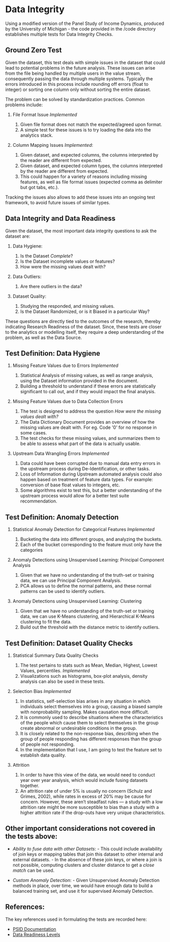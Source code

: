 # Data Integrity

Using a modified version of the Panel Study of Income Dynamics, produced by the University of Michigan - the code provided in the /code directory establishes multiple tests for Data Integrity Checks.


## Ground Zero Test

Given the dataset, this test deals with simple issues in the dataset that could lead to potential problems in the future analysis. These issues can arise from the file being handled by multiple users in the value stream, consequently passing the data through multiple systems. Typically the errors introduced in this process include rounding off errors (float to integer) or sorting one column only without sorting the entire dataset.

The problem can be solved by standardization practices. Common problems include:


1. File Format Issue _Implemented_
    1. Given file format does not match the expected/agreed upon format.
    2. A simple test for these issues is to try loading the data into the analytics stack.

2. Column Mapping Issues _Implemented_:
    1. Given dataset, and expected columns, the columns interpreted by the reader are different from expected.
    2. Given dataset, and expected column types, the columns interpreted by the reader are different from expected.
    3. This could happen for a variety of reasons including missing features, as well as file format issues (expected comma as delimiter but got tabs, etc.).


Tracking the issues also allows to add these issues into an ongoing test framework, to avoid future issues of similar types.


## Data Integrity and Data Readiness

Given the dataset, the most important data integrity questions to ask the dataset are:

1. Data Hygiene:
    1. Is the Dataset _Complete_?
    2. Is the Dataset incomplete values or features?
    3. How were the missing values dealt with?

2. Data Outliers:
    1. Are there outliers in the data?

3. Dataset Quality:
    1. Studying the responded, and missing values. 
    2. Is the Dataset Randomized, or is it Biased in a particular Way?

These questions are directly tied to the outcomes of the research, thereby indicating Research Readiness of the dataset. Since, these tests are closer to the analytics or modelling itself, they require a deep understanding of the problem, as well as the Data Source.


## Test Definition: Data Hygiene

1. Missing Feature Values due to Errors _Implemented_
    1. Statistical Analysis of missing values, as well as range analysis, using the Dataset information provided in the document.
    2. Building a threshold to understand if these errors are statistically significant to call out, and if they would impact the final analysis.

2. Missing Feature Values due to Data Collection Errors 
    1. The test is designed to address the question _How were the missing values dealt with?_
    2. The Data Dictionary Document provides an overview of how the missing values are dealt with. For eg. Code '0' for no response in some cases.
    3. The test checks for these missing values, and summarizes them to be able to assess what part of the data is actually usable.

3. Upstream Data Wrangling Errors _Implemented_
    1. Data could have been corrupted due to manual data entry errors in the upstream process during De-Identification, or other tasks.
    2. Loss of Information during Upstream automated analysis could also happen based on treatment of feature data types. For example: conversion of base float values to integers, etc.
    3. Some algorithms exist to test this, but a better understanding of the upstream process would allow for a better test suite recommendation.


## Test Definition: Anomaly Detection

1. Statistical Anomaly Detection for Categorical Features _Implemented_
    1. Bucketing the data into different groups, and analyzing the buckets.
    2. Each of the bucket corresponding to the feature must only have the categories 

2. Anomaly Detections using Unsupervised Learning: Principal Component Analysis
    1. Given that we have no understanding of the truth-set or training data, we can use Principal Component Analysis.
    2. PCA allows us to define the normal patterns, and these normal patterns can be used to identify outliers.

3. Anomaly Detections using Unsupervised Learning: Clustering
    1. Given that we have no understanding of the truth-set or training data, we can use K-Means clustering, and Hierarchical K-Means clustering to fit the data.
    2. Build out the threshold with the distance metric to identify outliers.


## Test Definition: Dataset Quality Checks

1. Statistical Summary Data Quality Checks 
    1. The test pertains to stats such as Mean, Median, Highest, Lowest Values, percentiles. _Implemented_
    2. Visualizations such as histograms, box-plot analysis, density analysis can also be used in these tests. 

2. Selection Bias _Implemented_ 
    1. In statistics, self-selection bias arises in any situation in which individuals select themselves into a group, causing a biased sample with nonprobability sampling. Makes causation more difficult. 
    2. It is commonly used to describe situations where the characteristics of the people which cause them to select themselves in the group create abnormal or undesirable conditions in the group. 
    3. It is closely related to the non-response bias, describing when the group of people responding has different responses than the group of people not responding.
    4. In the implementation that I use, I am going to test the feature set to establish data quality. 

3. Attrition
    1. In order to have this view of the data, we would need to conduct year over year analysis, which would include fusing datasets together. 
    2. An attrition rate of under 5% is usually no concern (Schulz and Grimes, 2002), while rates in excess of 20% may be cause for concern. However, these aren’t steadfast rules — a study with a low attrition rate might be more susceptible to bias than a study with a higher attrition rate if the drop-outs have very unique characteristics.


## Other important considerations not covered in the tests above:

* _Ability to fuse data with other Datasets_:
        - This could include availability of join keys or mapping tables that join this dataset to other internal and external datasets.
        - In the absence of these join keys, or where a join is not possible, computing clusters and cluster distance to get a _close match_ can be used.

* _Custom Anomaly Detection_:
        - Given Unsupervised Anomaly Detection methods in place, over time, we would have enough data to build a balanced training set, and use it for supervised Anomaly Detection.


## References:

The key references used in formulating the tests are recorded here:

* [PSID Documentation](https://psidonline.isr.umich.edu/Guide/default.aspx)
* [Data Readiness Levels](https://arxiv.org/pdf/1705.02245.pdf)
